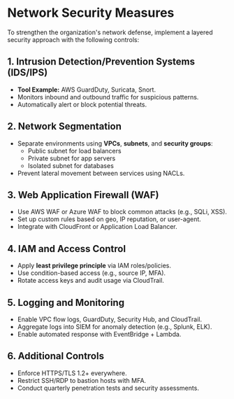# Network Security Measures

To strengthen the organization's network defense, implement a layered security approach with the following controls:

## 1. Intrusion Detection/Prevention Systems (IDS/IPS)
- **Tool Example:** AWS GuardDuty, Suricata, Snort.
- Monitors inbound and outbound traffic for suspicious patterns.
- Automatically alert or block potential threats.

## 2. Network Segmentation
- Separate environments using **VPCs**, **subnets**, and **security groups**:
  - Public subnet for load balancers
  - Private subnet for app servers
  - Isolated subnet for databases
- Prevent lateral movement between services using NACLs.

## 3. Web Application Firewall (WAF)
- Use AWS WAF or Azure WAF to block common attacks (e.g., SQLi, XSS).
- Set up custom rules based on geo, IP reputation, or user-agent.
- Integrate with CloudFront or Application Load Balancer.

## 4. IAM and Access Control
- Apply **least privilege principle** via IAM roles/policies.
- Use condition-based access (e.g., source IP, MFA).
- Rotate access keys and audit usage via CloudTrail.

## 5. Logging and Monitoring
- Enable VPC flow logs, GuardDuty, Security Hub, and CloudTrail.
- Aggregate logs into SIEM for anomaly detection (e.g., Splunk, ELK).
- Enable automated response with EventBridge + Lambda.

## 6. Additional Controls
- Enforce HTTPS/TLS 1.2+ everywhere.
- Restrict SSH/RDP to bastion hosts with MFA.
- Conduct quarterly penetration tests and security assessments.
